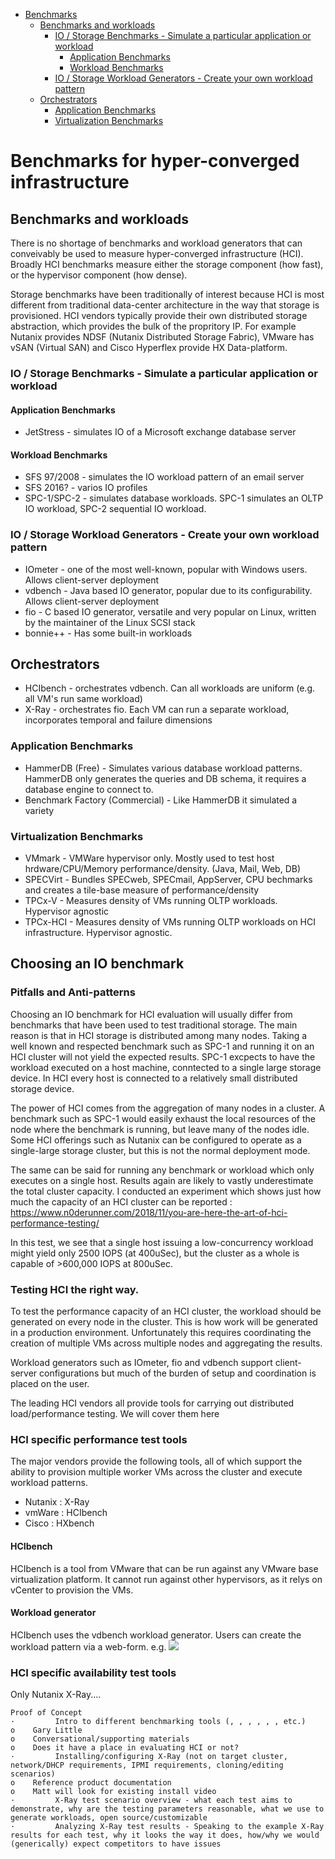 - [Benchmarks](#benchmarks)
  * [Benchmarks and workloads](#benchmarks-and-workloads)
    + [IO / Storage Benchmarks - Simulate a particular application or workload](#io---storage-benchmarks---simulate-a-particular-application-or-workload)
      - [Application Benchmarks](#application-benchmarks)
      - [Workload Benchmarks](#workload-benchmarks)
    + [IO / Storage Workload Generators - Create your own workload pattern](#io---storage-workload-generators---create-your-own-workload-pattern)
  * [Orchestrators](#orchestrators)
    + [Application Benchmarks](#application-benchmarks-1)
    + [Virtualization Benchmarks](#virtualization-benchmarks)

# Benchmarks for hyper-converged infrastructure

## Benchmarks and workloads
There is no shortage of  benchmarks and workload generators that can conveivably be used to measure hyper-converged infrastructure (HCI).  Broadly HCI benchmarks measure either the storage component (how fast), or the hypervisor component (how dense). 

Storage benchmarks have been traditionally of interest because HCI is most different from traditional data-center architecture in the way that storage is provisioned.  HCI vendors typically provide their own distributed storage abstraction, which provides the bulk of the propritory IP.  For example Nutanix provides NDSF (Nutanix Distributed Storage Fabric), VMware has vSAN (Virtual SAN) and Cisco Hyperflex provide HX Data-platform.

### IO / Storage Benchmarks - Simulate a particular application or workload
#### Application Benchmarks
* JetStress - simulates IO of a Microsoft exchange database server
#### Workload Benchmarks
* SFS 97/2008 - simulates the IO workload pattern of an email server
* SFS 2016? - varios IO profiles
* SPC-1/SPC-2 - simulates database workloads. SPC-1 simulates an OLTP IO workload, SPC-2 sequential IO workload.

### IO / Storage Workload Generators - Create your own workload pattern
* IOmeter - one of the most well-known, popular with Windows users.  Allows client-server deployment
* vdbench - Java based IO generator, popular due to its configurability. Allows client-server deployment
* fio - C based IO generator, versatile and very popular on Linux, written by the maintainer of the Linux SCSI stack
* bonnie++ - Has some built-in workloads

## Orchestrators
* HCIbench - orchestrates vdbench.  Can all workloads are uniform (e.g. all VM's run same workload)
* X-Ray - orchestrates fio.  Each VM can run a separate workload, incorporates temporal and failure dimensions


### Application Benchmarks
* HammerDB (Free) - Simulates various database workload patterns.  HammerDB only generates the queries and DB schema, it requires a database engine to connect to.
* Benchmark Factory (Commercial) - Like HammerDB it simulated a variety 

### Virtualization Benchmarks
* VMmark - VMWare hypervisor only.  Mostly used to test host hrdware/CPU/Memory performance/density. (Java, Mail, Web, DB)
* SPECVirt - Bundles SPECweb, SPECmail, AppServer, CPU bechmarks and creates a tile-base measure of performance/density
* TPCx-V - Measures density of VMs running OLTP workloads. Hypervisor agnostic
* TPCx-HCI  - Measures density of VMs running OLTP workloads on HCI infrastructure.  Hypervisor agnostic.


## Choosing an IO benchmark
### Pitfalls and Anti-patterns
Choosing an IO benchmark for HCI evaluation will usually differ from benchmarks that have been used to test traditional storage.  The main reason is that in HCI storage is distributed among many nodes.  Taking a well known and respected benchmark such as SPC-1 and running it on an HCI cluster will not yield the expected results.  SPC-1 excpects to have the workload executed on a host machine, conntected to a single large storage device.  In HCI every host is connected to a relatively small distributed storage device.  

The power of HCI comes from the aggregation of many nodes in a cluster.  A benchmark such as SPC-1 would easily exhaust the local resources of the node where the benchmark is running, but leave many of the nodes idle.  Some HCI offerings such as Nutanix can be configured to operate as a single-large storage cluster, but this is not the normal deployment mode.

The same can be said for running any benchmark or workload which only executes on a single host. Results again are likely to vastly underestimate the total cluster capacity.  I conducted an experiment which shows just how much the capacity of an  HCI cluster can be reported : https://www.n0derunner.com/2018/11/you-are-here-the-art-of-hci-performance-testing/

In this test, we see that a single host issuing a low-concurrency workload might yield only 2500 IOPS (at 400uSec), but the cluster as a whole is capable of >600,000 IOPS at 800uSec.

### Testing HCI the right way.
To test the performance capacity of an HCI cluster, the workload should be generated on every node in the cluster.  This is how work will be generated in a production environment.  Unfortunately this requires coordinating the creation of multiple VMs across multiple nodes and aggregating the results.

Workload generators such as IOmeter, fio and vdbench support client-server configurations but much of the burden of setup and coordination is placed on the user.

The leading HCI vendors all provide tools for carrying out distributed load/performance testing.  We will cover them here

### HCI specific performance test tools
The major vendors provide the following tools, all of which support the ability to provision multiple worker VMs across the cluster and execute workload patterns.

* Nutanix : X-Ray
* vmWare : HCIbench
* Cisco : HXbench

#### HCIbench
HCIbench is a tool from VMware that can be run against any VMware base virtualization platform.  It cannot run against other hypervisors, as it relys on vCenter to provision the VMs.  

#### Workload generator
HCIbench uses the vdbench workload generator.  Users can create the workload pattern via a web-form. e.g. 
<img src="https://github.com/garyjlittle/images/blob/master/HCIbench-vdbench-parameter-page.png">

### HCI specific availability test tools
Only Nutanix X-Ray....

```
Proof of Concept
·         Intro to different benchmarking tools (, , , , , , etc.)
o    Gary Little
o    Conversational/supporting materials
o    Does it have a place in evaluating HCI or not?
·         Installing/configuring X-Ray (not on target cluster, network/DHCP requirements, IPMI requirements, cloning/editing scenarios)
o    Reference product documentation
o    Matt will look for existing install video
·         X-Ray test scenario overview - what each test aims to demonstrate, why are the testing parameters reasonable, what we use to generate workloads, open source/customizable
·         Analyzing X-Ray test results - Speaking to the example X-Ray results for each test, why it looks the way it does, how/why we would (generically) expect competitors to have issues
```
